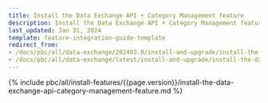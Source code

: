 ```yaml
---
title: Install the Data Exchange API + Category Management feature
description: Install the Data Exchange API + Category Management features in your project.
last_updated: Jan 31, 2024
template: feature-integration-guide-template
redirect_from:
- /docs/pbc/all/data-exchange/202403.0/install-and-upgrade/install-the-data-exchange-api-category-management-feature.html
- /docs/pbc/all/data-exchange/latest/install-and-upgrade/install-the-data-exchange-api-category-management-feature.html
---
```


{% include pbc/all/install-features/{{page.version}}/install-the-data-exchange-api-category-management-feature.md %} <!-- To edit, see /_includes/pbc/all/install-features/202404.0/install-the-data-exchange-api-category-management-feature.md -->
